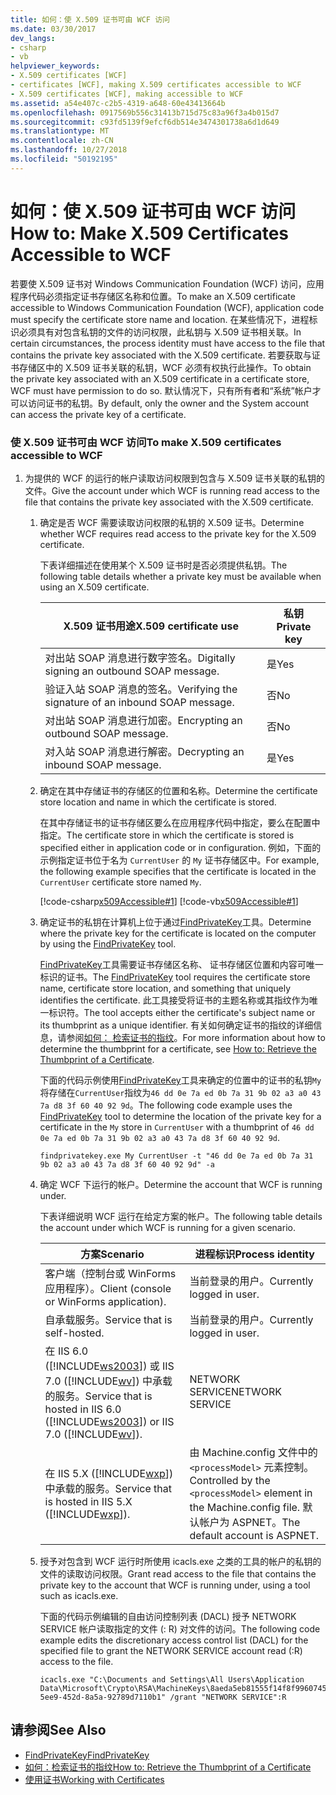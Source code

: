 ```yaml
---
title: 如何：使 X.509 证书可由 WCF 访问
ms.date: 03/30/2017
dev_langs:
- csharp
- vb
helpviewer_keywords:
- X.509 certificates [WCF]
- certificates [WCF], making X.509 certificates accessible to WCF
- X.509 certificates [WCF], making accessible to WCF
ms.assetid: a54e407c-c2b5-4319-a648-60e43413664b
ms.openlocfilehash: 0917569b556c31413b715d75c83a96f3a4b015d7
ms.sourcegitcommit: c93fd5139f9efcf6db514e3474301738a6d1d649
ms.translationtype: MT
ms.contentlocale: zh-CN
ms.lasthandoff: 10/27/2018
ms.locfileid: "50192195"
---
```

# <a name="how-to-make-x509-certificates-accessible-to-wcf"></a><span data-ttu-id="55a6f-102">如何：使 X.509 证书可由 WCF 访问</span><span class="sxs-lookup"><span data-stu-id="55a6f-102">How to: Make X.509 Certificates Accessible to WCF</span></span>
<span data-ttu-id="55a6f-103">若要使 X.509 证书对 Windows Communication Foundation (WCF) 访问，应用程序代码必须指定证书存储区名称和位置。</span><span class="sxs-lookup"><span data-stu-id="55a6f-103">To make an X.509 certificate accessible to Windows Communication Foundation (WCF), application code must specify the certificate store name and location.</span></span> <span data-ttu-id="55a6f-104">在某些情况下，进程标识必须具有对包含私钥的文件的访问权限，此私钥与 X.509 证书相关联。</span><span class="sxs-lookup"><span data-stu-id="55a6f-104">In certain circumstances, the process identity must have access to the file that contains the private key associated with the X.509 certificate.</span></span> <span data-ttu-id="55a6f-105">若要获取与证书存储区中的 X.509 证书关联的私钥，WCF 必须有权执行此操作。</span><span class="sxs-lookup"><span data-stu-id="55a6f-105">To obtain the private key associated with an X.509 certificate in a certificate store, WCF must have permission to do so.</span></span> <span data-ttu-id="55a6f-106">默认情况下，只有所有者和“系统”帐户才可以访问证书的私钥。</span><span class="sxs-lookup"><span data-stu-id="55a6f-106">By default, only the owner and the System account can access the private key of a certificate.</span></span>  
  
### <a name="to-make-x509-certificates-accessible-to-wcf"></a><span data-ttu-id="55a6f-107">使 X.509 证书可由 WCF 访问</span><span class="sxs-lookup"><span data-stu-id="55a6f-107">To make X.509 certificates accessible to WCF</span></span>  
  
1.  <span data-ttu-id="55a6f-108">为提供的 WCF 的运行的帐户读取访问权限到包含与 X.509 证书关联的私钥的文件。</span><span class="sxs-lookup"><span data-stu-id="55a6f-108">Give the account under which WCF is running read access to the file that contains the private key associated with the X.509 certificate.</span></span>  
  
    1.  <span data-ttu-id="55a6f-109">确定是否 WCF 需要读取访问权限的私钥的 X.509 证书。</span><span class="sxs-lookup"><span data-stu-id="55a6f-109">Determine whether WCF requires read access to the private key for the X.509 certificate.</span></span>  
  
         <span data-ttu-id="55a6f-110">下表详细描述在使用某个 X.509 证书时是否必须提供私钥。</span><span class="sxs-lookup"><span data-stu-id="55a6f-110">The following table details whether a private key must be available when using an X.509 certificate.</span></span>  
  
        |<span data-ttu-id="55a6f-111">X.509 证书用途</span><span class="sxs-lookup"><span data-stu-id="55a6f-111">X.509 certificate use</span></span>|<span data-ttu-id="55a6f-112">私钥</span><span class="sxs-lookup"><span data-stu-id="55a6f-112">Private key</span></span>|  
        |---------------------------|-----------------|  
        |<span data-ttu-id="55a6f-113">对出站 SOAP 消息进行数字签名。</span><span class="sxs-lookup"><span data-stu-id="55a6f-113">Digitally signing an outbound SOAP message.</span></span>|<span data-ttu-id="55a6f-114">是</span><span class="sxs-lookup"><span data-stu-id="55a6f-114">Yes</span></span>|  
        |<span data-ttu-id="55a6f-115">验证入站 SOAP 消息的签名。</span><span class="sxs-lookup"><span data-stu-id="55a6f-115">Verifying the signature of an inbound SOAP message.</span></span>|<span data-ttu-id="55a6f-116">否</span><span class="sxs-lookup"><span data-stu-id="55a6f-116">No</span></span>|  
        |<span data-ttu-id="55a6f-117">对出站 SOAP 消息进行加密。</span><span class="sxs-lookup"><span data-stu-id="55a6f-117">Encrypting an outbound SOAP message.</span></span>|<span data-ttu-id="55a6f-118">否</span><span class="sxs-lookup"><span data-stu-id="55a6f-118">No</span></span>|  
        |<span data-ttu-id="55a6f-119">对入站 SOAP 消息进行解密。</span><span class="sxs-lookup"><span data-stu-id="55a6f-119">Decrypting an inbound SOAP message.</span></span>|<span data-ttu-id="55a6f-120">是</span><span class="sxs-lookup"><span data-stu-id="55a6f-120">Yes</span></span>|  
  
    2.  <span data-ttu-id="55a6f-121">确定在其中存储证书的存储区的位置和名称。</span><span class="sxs-lookup"><span data-stu-id="55a6f-121">Determine the certificate store location and name in which the certificate is stored.</span></span>  
  
         <span data-ttu-id="55a6f-122">在其中存储证书的证书存储区要么在应用程序代码中指定，要么在配置中指定。</span><span class="sxs-lookup"><span data-stu-id="55a6f-122">The certificate store in which the certificate is stored is specified either in application code or in configuration.</span></span> <span data-ttu-id="55a6f-123">例如，下面的示例指定证书位于名为 `CurrentUser` 的 `My` 证书存储区中。</span><span class="sxs-lookup"><span data-stu-id="55a6f-123">For example, the following example specifies that the certificate is located in the `CurrentUser` certificate store named `My`.</span></span>  
  
         [!code-csharp[x509Accessible#1](../../../../samples/snippets/csharp/VS_Snippets_CFX/x509accessible/cs/source.cs#1)]
         [!code-vb[x509Accessible#1](../../../../samples/snippets/visualbasic/VS_Snippets_CFX/x509accessible/vb/source.vb#1)]  
  
    3.  <span data-ttu-id="55a6f-124">确定证书的私钥在计算机上位于通过[FindPrivateKey](../../../../docs/framework/wcf/samples/findprivatekey.md)工具。</span><span class="sxs-lookup"><span data-stu-id="55a6f-124">Determine where the private key for the certificate is located on the computer by using the [FindPrivateKey](../../../../docs/framework/wcf/samples/findprivatekey.md) tool.</span></span>  
  
         <span data-ttu-id="55a6f-125">[FindPrivateKey](../../../../docs/framework/wcf/samples/findprivatekey.md)工具需要证书存储区名称、 证书存储区位置和内容可唯一标识的证书。</span><span class="sxs-lookup"><span data-stu-id="55a6f-125">The [FindPrivateKey](../../../../docs/framework/wcf/samples/findprivatekey.md) tool requires the certificate store name, certificate store location, and something that uniquely identifies the certificate.</span></span> <span data-ttu-id="55a6f-126">此工具接受将证书的主题名称或其指纹作为唯一标识符。</span><span class="sxs-lookup"><span data-stu-id="55a6f-126">The tool accepts either the certificate's subject name or its thumbprint as a unique identifier.</span></span> <span data-ttu-id="55a6f-127">有关如何确定证书的指纹的详细信息，请参阅[如何： 检索证书的指纹](../../../../docs/framework/wcf/feature-details/how-to-retrieve-the-thumbprint-of-a-certificate.md)。</span><span class="sxs-lookup"><span data-stu-id="55a6f-127">For more information about how to determine the thumbprint for a certificate, see [How to: Retrieve the Thumbprint of a Certificate](../../../../docs/framework/wcf/feature-details/how-to-retrieve-the-thumbprint-of-a-certificate.md).</span></span>  
  
         <span data-ttu-id="55a6f-128">下面的代码示例使用[FindPrivateKey](../../../../docs/framework/wcf/samples/findprivatekey.md)工具来确定的位置中的证书的私钥`My`将存储在`CurrentUser`指纹为`46 dd 0e 7a ed 0b 7a 31 9b 02 a3 a0 43 7a d8 3f 60 40 92 9d`。</span><span class="sxs-lookup"><span data-stu-id="55a6f-128">The following code example uses the [FindPrivateKey](../../../../docs/framework/wcf/samples/findprivatekey.md) tool to determine the location of the private key for a certificate in the `My` store in `CurrentUser` with a thumbprint of `46 dd 0e 7a ed 0b 7a 31 9b 02 a3 a0 43 7a d8 3f 60 40 92 9d`.</span></span>  
  
        ```  
        findprivatekey.exe My CurrentUser -t "46 dd 0e 7a ed 0b 7a 31 9b 02 a3 a0 43 7a d8 3f 60 40 92 9d" -a  
        ```  
  
    4.  <span data-ttu-id="55a6f-129">确定 WCF 下运行的帐户。</span><span class="sxs-lookup"><span data-stu-id="55a6f-129">Determine the account that WCF is running under.</span></span>  
  
         <span data-ttu-id="55a6f-130">下表详细说明 WCF 运行在给定方案的帐户。</span><span class="sxs-lookup"><span data-stu-id="55a6f-130">The following table details the account under which WCF is running for a given scenario.</span></span>  
  
        |<span data-ttu-id="55a6f-131">方案</span><span class="sxs-lookup"><span data-stu-id="55a6f-131">Scenario</span></span>|<span data-ttu-id="55a6f-132">进程标识</span><span class="sxs-lookup"><span data-stu-id="55a6f-132">Process identity</span></span>|  
        |--------------|----------------------|  
        |<span data-ttu-id="55a6f-133">客户端（控制台或 WinForms 应用程序）。</span><span class="sxs-lookup"><span data-stu-id="55a6f-133">Client (console or WinForms application).</span></span>|<span data-ttu-id="55a6f-134">当前登录的用户。</span><span class="sxs-lookup"><span data-stu-id="55a6f-134">Currently logged in user.</span></span>|  
        |<span data-ttu-id="55a6f-135">自承载服务。</span><span class="sxs-lookup"><span data-stu-id="55a6f-135">Service that is self-hosted.</span></span>|<span data-ttu-id="55a6f-136">当前登录的用户。</span><span class="sxs-lookup"><span data-stu-id="55a6f-136">Currently logged in user.</span></span>|  
        |<span data-ttu-id="55a6f-137">在 IIS 6.0 ([!INCLUDE[ws2003](../../../../includes/ws2003-md.md)]) 或 IIS 7.0 ([!INCLUDE[wv](../../../../includes/wv-md.md)]) 中承载的服务。</span><span class="sxs-lookup"><span data-stu-id="55a6f-137">Service that is hosted in IIS 6.0 ([!INCLUDE[ws2003](../../../../includes/ws2003-md.md)]) or IIS 7.0 ([!INCLUDE[wv](../../../../includes/wv-md.md)]).</span></span>|<span data-ttu-id="55a6f-138">NETWORK SERVICE</span><span class="sxs-lookup"><span data-stu-id="55a6f-138">NETWORK SERVICE</span></span>|  
        |<span data-ttu-id="55a6f-139">在 IIS 5.X ([!INCLUDE[wxp](../../../../includes/wxp-md.md)]) 中承载的服务。</span><span class="sxs-lookup"><span data-stu-id="55a6f-139">Service that is hosted in IIS 5.X ([!INCLUDE[wxp](../../../../includes/wxp-md.md)]).</span></span>|<span data-ttu-id="55a6f-140">由 Machine.config 文件中的 `<processModel>` 元素控制。</span><span class="sxs-lookup"><span data-stu-id="55a6f-140">Controlled by the `<processModel>` element in the Machine.config file.</span></span> <span data-ttu-id="55a6f-141">默认帐户为 ASPNET。</span><span class="sxs-lookup"><span data-stu-id="55a6f-141">The default account is ASPNET.</span></span>|  
  
    5.  <span data-ttu-id="55a6f-142">授予对包含到 WCF 运行时所使用 icacls.exe 之类的工具的帐户的私钥的文件的读取访问权限。</span><span class="sxs-lookup"><span data-stu-id="55a6f-142">Grant read access to the file that contains the private key to the account that WCF is running under, using a tool such as icacls.exe.</span></span>  
  
         <span data-ttu-id="55a6f-143">下面的代码示例编辑的自由访问控制列表 (DACL) 授予 NETWORK SERVICE 帐户读取指定的文件 (: R) 对文件的访问。</span><span class="sxs-lookup"><span data-stu-id="55a6f-143">The following code example edits the discretionary access control list (DACL) for the specified file to grant the NETWORK SERVICE account read (:R) access to the file.</span></span>  
  
        ```  
        icacls.exe "C:\Documents and Settings\All Users\Application Data\Microsoft\Crypto\RSA\MachineKeys\8aeda5eb81555f14f8f9960745b5a40d_38f7de48-5ee9-452d-8a5a-92789d7110b1" /grant "NETWORK SERVICE":R  
        ```  
  
## <a name="see-also"></a><span data-ttu-id="55a6f-144">请参阅</span><span class="sxs-lookup"><span data-stu-id="55a6f-144">See Also</span></span>  
- [<span data-ttu-id="55a6f-145">FindPrivateKey</span><span class="sxs-lookup"><span data-stu-id="55a6f-145">FindPrivateKey</span></span>](../../../../docs/framework/wcf/samples/findprivatekey.md)  
- [<span data-ttu-id="55a6f-146">如何：检索证书的指纹</span><span class="sxs-lookup"><span data-stu-id="55a6f-146">How to: Retrieve the Thumbprint of a Certificate</span></span>](../../../../docs/framework/wcf/feature-details/how-to-retrieve-the-thumbprint-of-a-certificate.md)  
- [<span data-ttu-id="55a6f-147">使用证书</span><span class="sxs-lookup"><span data-stu-id="55a6f-147">Working with Certificates</span></span>](../../../../docs/framework/wcf/feature-details/working-with-certificates.md)
